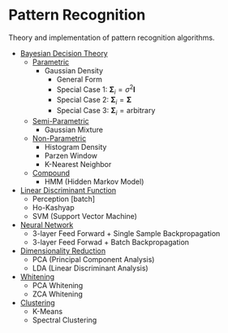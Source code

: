 # Pattern Recognition

Theory and implementation of pattern recognition algorithms.


- [Bayesian Decision Theory](./BayesianDecisionTheory/)
    - [Parametric](./BayesianDecisionTheory/Parametric/)
        - Gaussian Density
            - General Form
            - Special Case 1: $\mathbf{\Sigma}_i = \sigma^2 \mathbf{I}$
            - Special Case 2: $\mathbf{\Sigma}_i = \mathbf{\Sigma}$
            - Special Case 3: $\mathbf{\Sigma}_i = \text{arbitrary}$
    - [Semi-Parametric](./BayesianDecisionTheory/Semi-Parametric/)
        - Gaussian Mixture
    - [Non-Parametric](./BayesianDecisionTheory/Non-Parametric/)
        - Histogram Density
        - Parzen Window
        - K-Nearest Neighbor
    - [Compound](./BayesianDecisionTheory/Compound/)
        - HMM (Hidden Markov Model)
- [Linear Discriminant Function](./LinearDiscriminantFunction/)
    - Perception [batch]
    - Ho-Kashyap
    - SVM (Support Vector Machine)
- [Neural Network](./NeuralNetwork/)
    - 3-layer Feed Forward + Single Sample Backpropagation
    - 3-layer Feed Forwad + Batch Backpropagation
- [Dimensionality Reduction](./DimensionalityReduction/)
    - PCA (Principal Component Analysis)
    - LDA (Linear Discriminant Analysis)
- [Whitening](./Whitening/)
    - PCA Whitening
    - ZCA Whitening
- [Clustering](./Clustering/)
    - K-Means
    - Spectral Clustering
